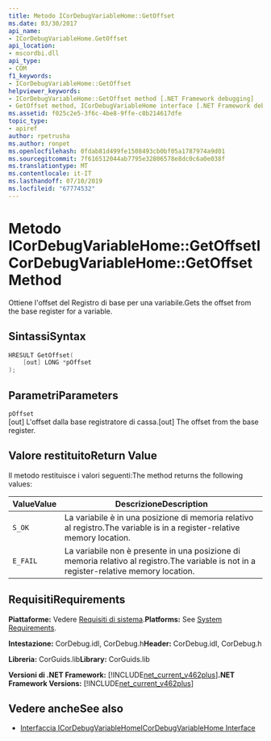 ```yaml
---
title: Metodo ICorDebugVariableHome::GetOffset
ms.date: 03/30/2017
api_name:
- ICorDebugVariableHome.GetOffset
api_location:
- mscordbi.dll
api_type:
- COM
f1_keywords:
- ICorDebugVariableHome::GetOffset
helpviewer_keywords:
- ICorDebugVariableHome::GetOffset method [.NET Framework debugging]
- GetOffset method, ICorDebugVariableHome interface [.NET Framework debugging]
ms.assetid: f025c2e5-3f6c-4be8-9ffe-c8b214617dfe
topic_type:
- apiref
author: rpetrusha
ms.author: ronpet
ms.openlocfilehash: 0fdab81d499fe1508493cb0bf05a1787974a9d01
ms.sourcegitcommit: 7f616512044ab7795e32806578e8dc0c6a0e038f
ms.translationtype: MT
ms.contentlocale: it-IT
ms.lasthandoff: 07/10/2019
ms.locfileid: "67774532"
---
```

# <a name="icordebugvariablehomegetoffset-method"></a><span data-ttu-id="398fe-102">Metodo ICorDebugVariableHome::GetOffset</span><span class="sxs-lookup"><span data-stu-id="398fe-102">ICorDebugVariableHome::GetOffset Method</span></span>
<span data-ttu-id="398fe-103">Ottiene l'offset del Registro di base per una variabile.</span><span class="sxs-lookup"><span data-stu-id="398fe-103">Gets the offset from the base register for a variable.</span></span>  
  
## <a name="syntax"></a><span data-ttu-id="398fe-104">Sintassi</span><span class="sxs-lookup"><span data-stu-id="398fe-104">Syntax</span></span>  
  
```cpp  
HRESULT GetOffset(  
    [out] LONG *pOffset  
);  
```  
  
## <a name="parameters"></a><span data-ttu-id="398fe-105">Parametri</span><span class="sxs-lookup"><span data-stu-id="398fe-105">Parameters</span></span>  
 `pOffset`  
 <span data-ttu-id="398fe-106">[out] L'offset dalla base registratore di cassa.</span><span class="sxs-lookup"><span data-stu-id="398fe-106">[out] The offset from the base register.</span></span>  
  
## <a name="return-value"></a><span data-ttu-id="398fe-107">Valore restituito</span><span class="sxs-lookup"><span data-stu-id="398fe-107">Return Value</span></span>  
 <span data-ttu-id="398fe-108">Il metodo restituisce i valori seguenti:</span><span class="sxs-lookup"><span data-stu-id="398fe-108">The method returns the following values:</span></span>  
  
|<span data-ttu-id="398fe-109">Value</span><span class="sxs-lookup"><span data-stu-id="398fe-109">Value</span></span>|<span data-ttu-id="398fe-110">Descrizione</span><span class="sxs-lookup"><span data-stu-id="398fe-110">Description</span></span>|  
|-----------|-----------------|  
|`S_OK`|<span data-ttu-id="398fe-111">La variabile è in una posizione di memoria relativo al registro.</span><span class="sxs-lookup"><span data-stu-id="398fe-111">The variable is in a register-relative memory location.</span></span>|  
|`E_FAIL`|<span data-ttu-id="398fe-112">La variabile non è presente in una posizione di memoria relativo al registro.</span><span class="sxs-lookup"><span data-stu-id="398fe-112">The variable is not in a register-relative memory location.</span></span>|  
  
## <a name="requirements"></a><span data-ttu-id="398fe-113">Requisiti</span><span class="sxs-lookup"><span data-stu-id="398fe-113">Requirements</span></span>  
 <span data-ttu-id="398fe-114">**Piattaforme:** Vedere [Requisiti di sistema](../../../../docs/framework/get-started/system-requirements.md).</span><span class="sxs-lookup"><span data-stu-id="398fe-114">**Platforms:** See [System Requirements](../../../../docs/framework/get-started/system-requirements.md).</span></span>  
  
 <span data-ttu-id="398fe-115">**Intestazione:** CorDebug.idl, CorDebug.h</span><span class="sxs-lookup"><span data-stu-id="398fe-115">**Header:** CorDebug.idl, CorDebug.h</span></span>  
  
 <span data-ttu-id="398fe-116">**Libreria:** CorGuids.lib</span><span class="sxs-lookup"><span data-stu-id="398fe-116">**Library:** CorGuids.lib</span></span>  
  
 <span data-ttu-id="398fe-117">**Versioni di .NET Framework:** [!INCLUDE[net_current_v462plus](../../../../includes/net-current-v462plus-md.md)]</span><span class="sxs-lookup"><span data-stu-id="398fe-117">**.NET Framework Versions:** [!INCLUDE[net_current_v462plus](../../../../includes/net-current-v462plus-md.md)]</span></span>  
  
## <a name="see-also"></a><span data-ttu-id="398fe-118">Vedere anche</span><span class="sxs-lookup"><span data-stu-id="398fe-118">See also</span></span>

- [<span data-ttu-id="398fe-119">Interfaccia ICorDebugVariableHome</span><span class="sxs-lookup"><span data-stu-id="398fe-119">ICorDebugVariableHome Interface</span></span>](../../../../docs/framework/unmanaged-api/debugging/icordebugvariablehome-interface.md)

